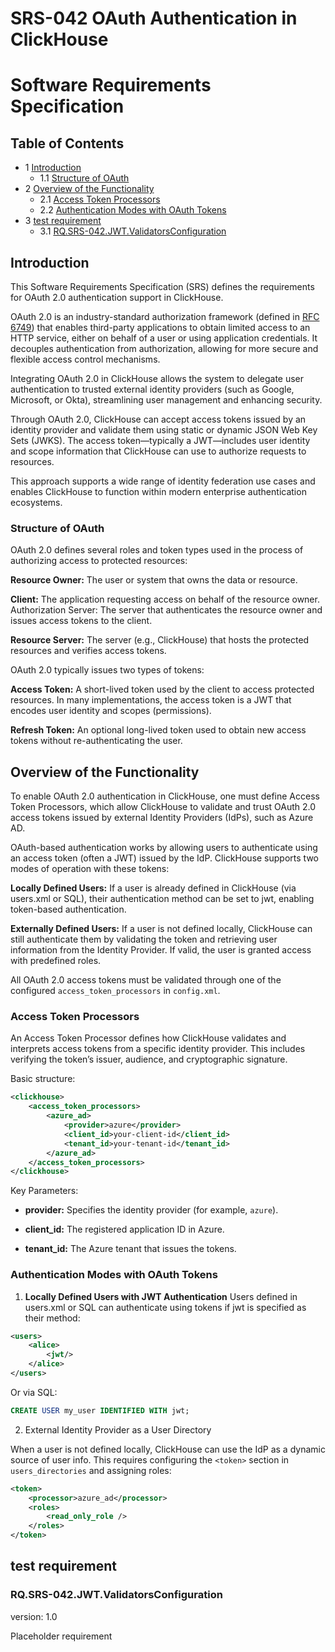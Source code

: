 # SRS-042 OAuth Authentication in ClickHouse
# Software Requirements Specification

## Table of Contents

* 1 [Introduction](#introduction)
    * 1.1 [Structure of OAuth](#structure-of-oauth)
* 2 [Overview of the Functionality](#overview-of-the-functionality)
    * 2.1 [Access Token Processors](#access-token-processors)
    * 2.2 [Authentication Modes with OAuth Tokens](#authentication-modes-with-oauth-tokens)
* 3 [test requirement](#test-requirement)
    * 3.1 [RQ.SRS-042.JWT.ValidatorsConfiguration](#rqsrs-042jwtvalidatorsconfiguration)

    
## Introduction

This Software Requirements Specification (SRS) defines the requirements for OAuth 2.0 authentication support in ClickHouse.

OAuth 2.0 is an industry-standard authorization framework (defined in [RFC 6749](https://datatracker.ietf.org/doc/html/rfc6749)) that enables third-party applications to obtain limited access to an HTTP service, either on behalf of a user or using application credentials. It decouples authentication from authorization, allowing for more secure and flexible access control mechanisms.

Integrating OAuth 2.0 in ClickHouse allows the system to delegate user authentication to trusted external identity providers (such as Google, Microsoft, or Okta), streamlining user management and enhancing security.

Through OAuth 2.0, ClickHouse can accept access tokens issued by an identity provider and validate them using static or dynamic JSON Web Key Sets (JWKS). The access token—typically a JWT—includes user identity and scope information that ClickHouse can use to authorize requests to resources.

This approach supports a wide range of identity federation use cases and enables ClickHouse to function within modern enterprise authentication ecosystems.


### Structure of OAuth

OAuth 2.0 defines several roles and token types used in the process of authorizing access to protected resources:

**Resource Owner:** The user or system that owns the data or resource.

**Client:** The application requesting access on behalf of the resource owner.
Authorization Server: The server that authenticates the resource owner and issues access tokens to the client.

**Resource Server:** The server (e.g., ClickHouse) that hosts the protected resources and verifies access tokens.

OAuth 2.0 typically issues two types of tokens:

**Access Token:** A short-lived token used by the client to access protected resources. In many implementations, the access token is a JWT that encodes user identity and scopes (permissions).

**Refresh Token:** An optional long-lived token used to obtain new access tokens without re-authenticating the user.


## Overview of the Functionality

To enable OAuth 2.0 authentication in ClickHouse, one must define Access Token Processors, which allow ClickHouse to validate and trust OAuth 2.0 access tokens issued by external Identity Providers (IdPs), such as Azure AD.

OAuth-based authentication works by allowing users to authenticate using an access token (often a JWT) issued by the IdP. ClickHouse supports two modes of operation with these tokens:

**Locally Defined Users:** If a user is already defined in ClickHouse (via users.xml or SQL), their authentication method can be set to jwt, enabling token-based authentication.

**Externally Defined Users:** If a user is not defined locally, ClickHouse can still authenticate them by validating the token and retrieving user information from the Identity Provider. If valid, the user is granted access with predefined roles.

All OAuth 2.0 access tokens must be validated through one of the configured `access_token_processors` in `config.xml`.

### Access Token Processors

An Access Token Processor defines how ClickHouse validates and interprets access tokens from a specific identity provider. This includes verifying the token’s issuer, audience, and cryptographic signature.

Basic structure:

```xml
<clickhouse>
    <access_token_processors>
        <azure_ad>
            <provider>azure</provider>
            <client_id>your-client-id</client_id>
            <tenant_id>your-tenant-id</tenant_id>
        </azure_ad>
    </access_token_processors>
</clickhouse>
```

Key Parameters:

- **provider:** Specifies the identity provider (for example, `azure`).

- **client_id:** The registered application ID in Azure.

- **tenant_id:** The Azure tenant that issues the tokens.

### Authentication Modes with OAuth Tokens

1. **Locally Defined Users with JWT Authentication**
Users defined in users.xml or SQL can authenticate using tokens if jwt is specified as their method:

```xml
<users>
    <alice>
        <jwt/>
    </alice>
</users>
```

Or via SQL:

```sql
CREATE USER my_user IDENTIFIED WITH jwt;
```

2. External Identity Provider as a User Directory

When a user is not defined locally, ClickHouse can use the IdP as a dynamic source of user info. This requires configuring the `<token>` section in `users_directories` and assigning roles:

```xml
<token>
    <processor>azure_ad</processor>
    <roles>
        <read_only_role />
    </roles>
</token>
```


## test requirement

### RQ.SRS-042.JWT.ValidatorsConfiguration
version: 1.0


Placeholder requirement




[ClickHouse]: https://clickhouse.com
[Grafana]: https://grafana.com


